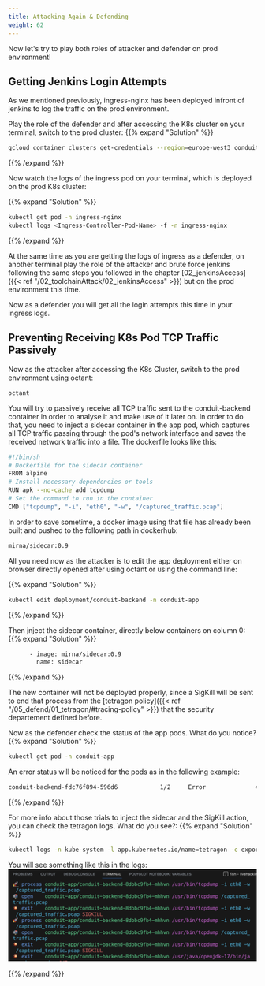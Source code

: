 ```yaml
---
title: Attacking Again & Defending
weight: 62
---
```


Now let's try to play both roles of attacker and defender on prod environment!

## Getting Jenkins Login Attempts

As we mentioned previously, ingress-nginx has been deployed infront of jenkins to log the traffic on the prod environment.

Play the role of the defender and after accessing the K8s cluster on your terminal, switch to the prod cluster:
{{% expand "Solution" %}}

```bash
gcloud container clusters get-credentials --region=europe-west3 conduit-k8s-prod
```

{{% /expand %}}

Now watch the logs of the ingress pod on your terminal, which is deployed on the prod K8s cluster:

{{% expand "Solution" %}}

```bash
kubectl get pod -n ingress-nginx
kubectl logs <Ingress-Controller-Pod-Name> -f -n ingress-nginx
```

{{% /expand %}}

At the same time as you are getting the logs of ingress as a defender, on another terminal play the role of the attacker and brute force jenkins following the same steps you followed in the chapter [02_jenkinsAccess]({{< ref "/02_toolchainAttack/02_jenkinsAccess" >}}) but on the prod environment this time.

Now as a defender you will get all the login attempts this time in your ingress logs.

## Preventing Receiving K8s Pod TCP Traffic Passively

Now as the attacker after accessing the K8s Cluster, switch to the prod environment using octant:

```bash
octant
```

You will try to passively receive all TCP traffic sent to the conduit-backend container in order to analyse it and make use of it later on.
In order to do that, you need to inject a sidecar container in the app pod, which captures all TCP traffic passing through the pod's network interface and saves the received network traffic into a file.
The dockerfile looks like this:

```bash
#!/bin/sh
# Dockerfile for the sidecar container
FROM alpine
# Install necessary dependencies or tools
RUN apk --no-cache add tcpdump
# Set the command to run in the container
CMD ["tcpdump", "-i", "eth0", "-w", "/captured_traffic.pcap"]
```

In order to save sometime, a docker image using that file has already been built and pushed to the following path in dockerhub:

```bash
mirna/sidecar:0.9
```

All you need now as the attacker is to edit the app deployment either on browser directly opened after using octant or using the command line:

{{% expand "Solution" %}}

```bash
kubectl edit deployment/conduit-backend -n conduit-app
```

{{% /expand %}}

Then jnject the sidecar container, directly below containers on column 0:
{{% expand "Solution" %}}

```bash
      - image: mirna/sidecar:0.9
        name: sidecar
```

{{% /expand %}}

The new container will not be deployed properly, since a SigKill will be sent to end that process from the [tetragon policy]({{< ref "/05_defend/01_tetragon/#tracing-policy" >}}) that the security departement defined before.

Now as the defender check the status of the app pods. What do you notice?
{{% expand "Solution" %}}

```bash
kubectl get pod -n conduit-app
```

An error status will be noticed for the pods as in the following example:

```bash
conduit-backend-fdc76f894-596d6            1/2     Error              4 (51s ago)   98s
```

{{% /expand %}}

For more info about those trials to inject the sidecar and the SigKill action, you can check the tetragon logs. What do you see?:
{{% expand "Solution" %}}

```bash
kubectl logs -n kube-system -l app.kubernetes.io/name=tetragon -c export-stdout -f | tetra getevents -o compact
```

You will see something like this in the logs:
![tetragon logs](https://raw.githubusercontent.com/jakobyte1024/livehackingtalk-demo/main/walkthrough/images/tetragonLogs.png)

{{% /expand %}}
